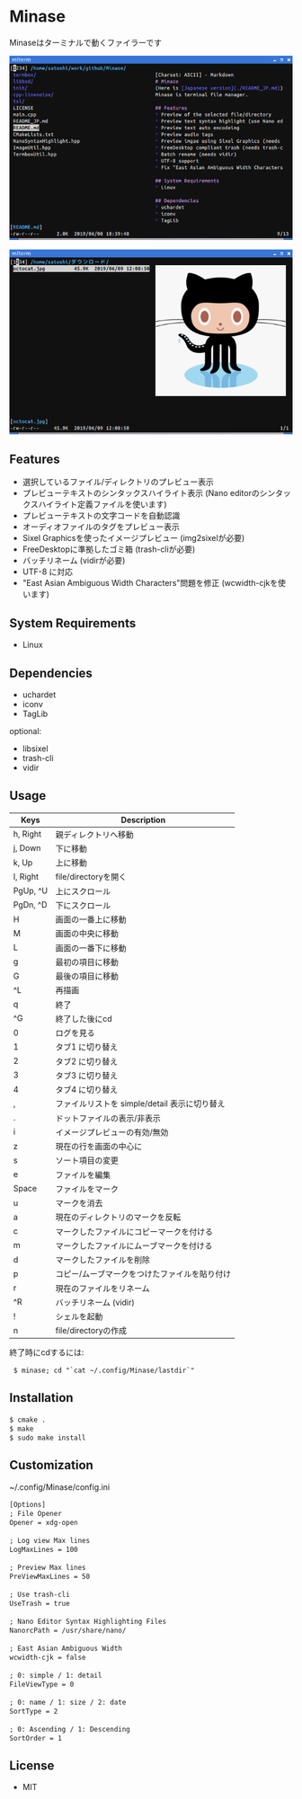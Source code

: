 # Minase
Minaseはターミナルで動くファイラーです

![image](./screenshot00.png)

![image](./screenshot01.png)

## Features
* 選択しているファイル/ディレクトリのプレビュー表示
* プレビューテキストのシンタックスハイライト表示 (Nano editorのシンタックスハイライト定義ファイルを使います)
* プレビューテキストの文字コードを自動認識
* オーディオファイルのタグをプレビュー表示
* Sixel Graphicsを使ったイメージプレビュー (img2sixelが必要)
* FreeDesktopに準拠したゴミ箱 (trash-cliが必要)
* バッチリネーム (vidirが必要)
* UTF-8 に対応
* "East Asian Ambiguous Width Characters"問題を修正 (wcwidth-cjkを使います)

## System Requirements
* Linux

## Dependencies
* uchardet
* iconv
* TagLib

optional:
* libsixel
* trash-cli
* vidir

## Usage
|Keys|Description|
| ---- | ---- |
|h, Right| 親ディレクトリへ移動|
|j, Down| 下に移動|
|k, Up| 上に移動|
|l, Right| file/directoryを開く|
|PgUp, ^U| 上にスクロール|
|PgDn, ^D| 下にスクロール|
|H| 画面の一番上に移動|
|M| 画面の中央に移動|
|L| 画面の一番下に移動|
|g| 最初の項目に移動|
|G| 最後の項目に移動|
|^L| 再描画|
|q| 終了|
|^G| 終了した後にcd|
|0| ログを見る|
|1| タブ1 に切り替え|
|2| タブ2 に切り替え|
|3| タブ3 に切り替え|
|4| タブ4 に切り替え|
|,| ファイルリストを simple/detail 表示に切り替え|
|.| ドットファイルの表示/非表示|
|i| イメージプレビューの有効/無効|
|z| 現在の行を画面の中心に|
|s| ソート項目の変更|
|e| ファイルを編集|
|Space| ファイルをマーク|
|u| マークを消去|
|a| 現在のディレクトリのマークを反転|
|c| マークしたファイルにコピーマークを付ける|
|m| マークしたファイルにムーブマークを付ける|
|d| マークしたファイルを削除|
|p| コピー/ムーブマークをつけたファイルを貼り付け|
|r| 現在のファイルをリネーム|
|^R| バッチリネーム (vidir)|
|!| シェルを起動|
|n| file/directoryの作成|

終了時にcdするには:
```
 $ minase; cd "`cat ~/.config/Minase/lastdir`"
```
## Installation
```
$ cmake .
$ make
$ sudo make install
```

## Customization
~/.config/Minase/config.ini
```
[Options]
; File Opener
Opener = xdg-open

; Log view Max lines
LogMaxLines = 100

; Preview Max lines
PreViewMaxLines = 50

; Use trash-cli
UseTrash = true

; Nano Editor Syntax Highlighting Files
NanorcPath = /usr/share/nano/

; East Asian Ambiguous Width
wcwidth-cjk = false

; 0: simple / 1: detail
FileViewType = 0

; 0: name / 1: size / 2: date
SortType = 2

; 0: Ascending / 1: Descending
SortOrder = 1
```

## License
* MIT
